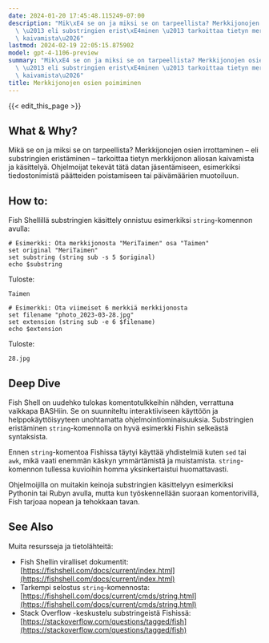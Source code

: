 ```yaml
---
date: 2024-01-20 17:45:48.115249-07:00
description: "Mik\xE4 se on ja miksi se on tarpeellista? Merkkijonojen osien irrottaminen\
  \ \u2013 eli substringien erist\xE4minen \u2013 tarkoittaa tietyn merkkijonon aliosan\
  \ kaivamista\u2026"
lastmod: 2024-02-19 22:05:15.875902
model: gpt-4-1106-preview
summary: "Mik\xE4 se on ja miksi se on tarpeellista? Merkkijonojen osien irrottaminen\
  \ \u2013 eli substringien erist\xE4minen \u2013 tarkoittaa tietyn merkkijonon aliosan\
  \ kaivamista\u2026"
title: Merkkijonojen osien poimiminen
---
```


{{< edit_this_page >}}

## What & Why?
Mikä se on ja miksi se on tarpeellista? Merkkijonojen osien irrottaminen – eli substringien eristäminen – tarkoittaa tietyn merkkijonon aliosan kaivamista ja käsittelyä. Ohjelmoijat tekevät tätä datan jäsentämiseen, esimerkiksi tiedostonimistä päätteiden poistamiseen tai päivämäärien muotoiluun.

## How to:
Fish Shellillä substringien käsittely onnistuu esimerkiksi `string`-komennon avulla:

```Fish Shell
# Esimerkki: Ota merkkijonosta "MeriTaimen" osa "Taimen"
set original "MeriTaimen"
set substring (string sub -s 5 $original)
echo $substring
```
Tuloste:
```
Taimen
```

```Fish Shell
# Esimerkki: Ota viimeiset 6 merkkiä merkkijonosta
set filename "photo_2023-03-28.jpg"
set extension (string sub -e 6 $filename)
echo $extension
```
Tuloste:
```
28.jpg
```

## Deep Dive
Fish Shell on uudehko tulokas komentotulkkeihin nähden, verrattuna vaikkapa BASHiin. Se on suunniteltu interaktiiviseen käyttöön ja helppokäyttöisyyteen unohtamatta ohjelmointiominaisuuksia. Substringien eristäminen `string`-komennolla on hyvä esimerkki Fishin selkeästä syntaksista.

Ennen `string`-komentoa Fishissa täytyi käyttää yhdistelmiä kuten `sed` tai `awk`, mikä vaati enemmän käskyn ymmärtämistä ja muistamista. `string`-komennon tullessa kuvioihin homma yksinkertaistui huomattavasti.

Ohjelmoijilla on muitakin keinoja substringien käsittelyyn esimerkiksi Pythonin tai Rubyn avulla, mutta kun työskennellään suoraan komentorivillä, Fish tarjoaa nopean ja tehokkaan tavan.

## See Also
Muita resursseja ja tietolähteitä:

- Fish Shellin viralliset dokumentit: [https://fishshell.com/docs/current/index.html](https://fishshell.com/docs/current/index.html)
- Tarkempi selostus `string`-komennosta: [https://fishshell.com/docs/current/cmds/string.html](https://fishshell.com/docs/current/cmds/string.html)
- Stack Overflow -keskustelu substringeistä Fishissä: [https://stackoverflow.com/questions/tagged/fish](https://stackoverflow.com/questions/tagged/fish)
